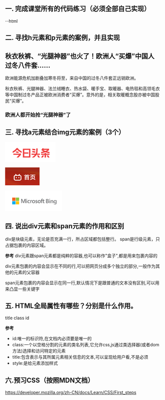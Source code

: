 ## 一. 完成课堂所有的代码练习（必须全部自己实现）

···html






## 二. 寻找h元素和p元素的案例，并且实现

<h2>秋衣秋裤、“光腿神器”也火了！欧洲人“买爆”中国人过冬八件套……</h2>
  <p>
    欧洲能源危机加剧叠加寒冬将至，来自中国的过冬八件套正远销欧洲。
  </p>
  <p>
    秋衣秋裤、光腿神器、法兰绒睡衣、热水袋、暖手宝、取暖器、电热毯和高领毛衣等中国制过冬产品正被欧洲消费者“买爆”。意外的是，相关取暖概念股亦被中国股民“买爆”。
  </p>
  <h3>欧洲人都开始抢“光腿神器”了</h3>





## 三. 寻找a元素结合img元素的案例（3个）

<a href="https://toutiao.com"><img src="../images/toutiao_logo.png" alt="今日头条"></a>

<a href="https://www.bilibili.com"><img src="../images/bilibili_first.png" alt="哔哩哔哩首页"></a>

<a href="https://www.cn.bing.com"><img src="../images/bing_logo.png" alt="必应首页"></a>

## 四. 说出div元素和span元素的作用和区别

div是块级元素，无论是否充满一行，所占区域都包括整行。
span是行级元素，只占据包裹的内容区域。

**参考**
div元素跟span元素都是纯粹的容器,也可以称作"盒子",都是用来包裹内容的

div元素包裹的内容会显示在不同的行,可以把网页分成多个独立的部分,一般作为其他的元素的父容器

span元素包裹的内容会显示在同一行,默认情况下是跟普通的文本没有区别,可以用来凸显一些关键字


## 五. HTML全局属性有哪些？分别是什么作用。

title
class
id

**参考**
- id:唯一的标识符,在文档内必须要是唯一的
- class:一个以空格分割的元素的类名列表,它允许css,js通过类选择器(或者dom方法)选择和访问特定的元素
- title:包含表示与其所属元素相关信息的文本,可以呈现给用户看,不是必须
- style:是给元素添加样式



## 六.预习CSS（按照MDN文档）

https://developer.mozilla.org/zh-CN/docs/Learn/CSS/First_steps

